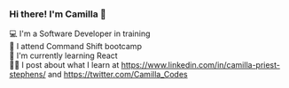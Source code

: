 ### Hi there! I'm Camilla 👋

💻 I'm a Software Developer in training<br>
🚀 I attend Command Shift bootcamp<br>
🧰 I'm currently learning React<br>
✍🏻 I post about what I learn at https://www.linkedin.com/in/camilla-priest-stephens/ and https://twitter.com/Camilla_Codes

 


